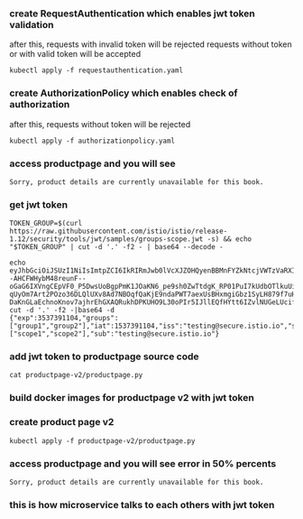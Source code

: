 ### create RequestAuthentication which enables jwt token validation
after this, requests with invalid token will be rejected
requests without token or with valid token will be accepted
```
kubectl apply -f requestauthentication.yaml
```
### create AuthorizationPolicy which enables check of authorization
after this, requests without token will be rejected
```
kubectl apply -f authorizationpolicy.yaml
```
### access productpage and you will see 
```
Sorry, product details are currently unavailable for this book.
```
### get jwt token
```
TOKEN_GROUP=$(curl https://raw.githubusercontent.com/istio/istio/release-1.12/security/tools/jwt/samples/groups-scope.jwt -s) && echo "$TOKEN_GROUP" | cut -d '.' -f2 - | base64 --decode -

echo eyJhbGciOiJSUzI1NiIsImtpZCI6IkRIRmJwb0lVcXJZOHQyenBBMnFYZkNtcjVWTzVaRXI0UnpIVV8tZW52dlEiLCJ0eXAiOiJKV1QifQ.eyJleHAiOjM1MzczOTExMDQsImdyb3VwcyI6WyJncm91cDEiLCJncm91cDIiXSwiaWF0IjoxNTM3MzkxMTA0LCJpc3MiOiJ0ZXN0aW5nQHNlY3VyZS5pc3Rpby5pbyIsInNjb3BlIjpbInNjb3BlMSIsInNjb3BlMiJdLCJzdWIiOiJ0ZXN0aW5nQHNlY3VyZS5pc3Rpby5pbyJ9.EdJnEZSH6X8hcyEii7c8H5lnhgjB5dwo07M5oheC8Xz8mOllyg--AHCFWHybM48reunF--oGaG6IXVngCEpVF0_P5DwsUoBgpPmK1JOaKN6_pe9sh0ZwTtdgK_RP01PuI7kUdbOTlkuUi2AO-qUyOm7Art2POzo36DLQlUXv8Ad7NBOqfQaKjE9ndaPWT7aexUsBHxmgiGbz1SyLH879f7uHYPbPKlpHU6P9S-DaKnGLaEchnoKnov7ajhrEhGXAQRukhDPKUHO9L30oPIr5IJllEQfHYtt6IZvlNUGeLUcif3wpry1R5tBXRicx2sXMQ7LyuDremDbcNy_iE76Upg| cut -d '.' -f2 -|base64 -d
{"exp":3537391104,"groups":["group1","group2"],"iat":1537391104,"iss":"testing@secure.istio.io","scope":["scope1","scope2"],"sub":"testing@secure.istio.io"}
```
 
### add jwt token to productpage source code
```
cat productpage-v2/productpage.py
```
### build docker images for productpage v2 with jwt token
### create product page v2
```
kubectl apply -f productpage-v2/productpage.py
```
### access productpage and you will see error in 50% percents
```
Sorry, product details are currently unavailable for this book.
```
### this is how microservice talks to each others with jwt token